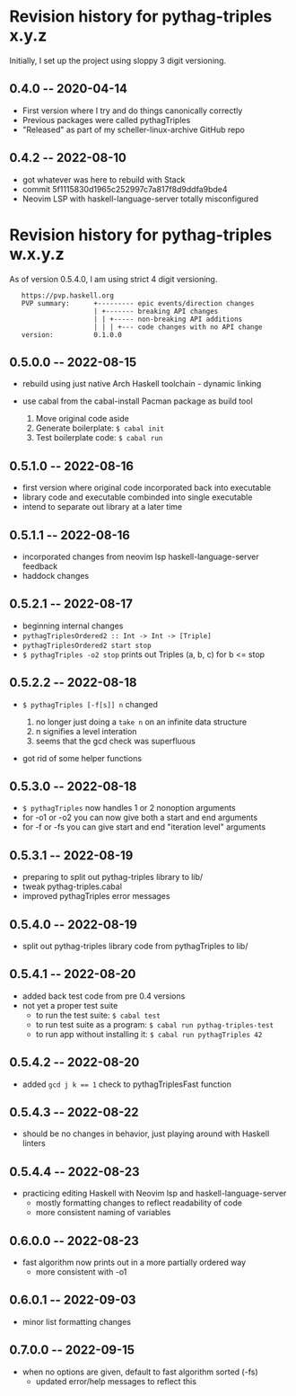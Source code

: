 # Revision history for pythag-triples x.y.z

Initially, I set up the project using sloppy 3 digit versioning.

## 0.4.0 -- 2020-04-14

* First version where I try and do things canonically correctly
* Previous packages were called pythagTriples
* "Released" as part of my scheller-linux-archive GitHub repo

## 0.4.2 -- 2022-08-10

* got whatever was here to rebuild with Stack
* commit 5f1115830d1965c252997c7a817f8d9ddfa9bde4
* Neovim LSP with haskell-language-server totally misconfigured

# Revision history for pythag-triples w.x.y.z

As of version 0.5.4.0, I am using strict 4 digit versioning.

```
   https://pvp.haskell.org
   PVP summary:      +--------- epic events/direction changes
                     | +------- breaking API changes
                     | | +----- non-breaking API additions
                     | | | +--- code changes with no API change
   version:          0.1.0.0
```

## 0.5.0.0 -- 2022-08-15

* rebuild using just native Arch Haskell toolchain - dynamic linking
* use cabal from the cabal-install Pacman package as build tool

  1. Move original code aside
  2. Generate boilerplate: `$ cabal init`
  3. Test boilerplate code: `$ cabal run`

## 0.5.1.0 -- 2022-08-16

* first version where original code incorporated back into executable
* library code and executable combinded into single executable
* intend to separate out library at a later time

## 0.5.1.1 -- 2022-08-16

* incorporated changes from neovim lsp haskell-language-server feedback
* haddock changes

## 0.5.2.1 -- 2022-08-17

* beginning internal changes
* `pythagTriplesOrdered2 :: Int -> Int -> [Triple]`
* `pythagTriplesOrdered2 start stop`
* `$ pythagTriples -o2 stop` prints out Triples (a, b, c) for b <= stop

## 0.5.2.2 -- 2022-08-18

* `$ pythagTriples [-f[s]] n` changed

  1. no longer just doing a `take n` on an infinite data structure
  2. n signifies a level interation
  3. seems that the gcd check was superfluous 

* got rid of some helper functions

## 0.5.3.0 -- 2022-08-18

* `$ pythagTriples` now handles 1 or 2 nonoption arguments
* for -o1 or -o2 you can now give both a start and end arguments
* for -f or -fs you can give start and end "iteration level" arguments

## 0.5.3.1 -- 2022-08-19

* preparing to split out pythag-triples library to lib/
* tweak pythag-triples.cabal
* improved pythagTriples error messages

## 0.5.4.0 -- 2022-08-19

* split out pythag-triples library code from pythagTriples to lib/

## 0.5.4.1 -- 2022-08-20

* added back test code from pre 0.4 versions
* not yet a proper test suite
  * to run the test suite: `$ cabal test`
  * to run test suite as a program: `$ cabal run pythag-triples-test`
  * to run app without installing it: `$ cabal run pythagTriples 42`
                          
## 0.5.4.2 -- 2022-08-20

* added `gcd j k == 1` check to pythagTriplesFast function

## 0.5.4.3 -- 2022-08-22

* should be no changes in behavior, just playing around with Haskell linters

## 0.5.4.4 -- 2022-08-23

* practicing editing Haskell with Neovim lsp and haskell-language-server
  * mostly formatting changes to reflect readability of code
  * more consistent naming of variables 

## 0.6.0.0 -- 2022-08-23

* fast algorithm now prints out in a more partially ordered way
  * more consistent with -o1

## 0.6.0.1 -- 2022-09-03

* minor list formatting changes

## 0.7.0.0 -- 2022-09-15

* when no options are given, default to fast algorithm sorted (-fs)
  * updated error/help messages to reflect this
